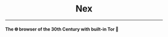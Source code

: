 <a align="center">
<h1>Nex</h1>
</a>

---

<p align="center">
<h4>The 🌐 browser of the 30th Century with built-in Tor 🧅</h4>
</p>
